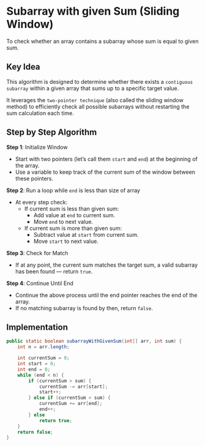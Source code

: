 # Subarray with given Sum (Sliding Window)

To check whether an array contains a subarray whose sum is equal to given sum.

## Key Idea

This algorithm is designed to determine whether there exists a `contiguous subarray` within a given array that sums up to a specific target value.

It leverages the `two-pointer technique` (also called the sliding window method) to efficiently check all possible subarrays without restarting the sum calculation each time.

## Step by Step Algorithm

**Step 1**: Initialize Window

- Start with two pointers (let’s call them `start` and `end`) at the beginning of the array.
- Use a variable to keep track of the current sum of the window between these pointers.

**Step 2**: Run a loop while `end` is less than size of array

- At every step check:
  - If current sum is less than given sum:
    - Add value at `end` to current sum.
    - Move `end` to next value.
  - If current sum is more than given sum:
    - Subtract value at `start` from current sum.
    - Move `start` to next value.

**Step 3**: Check for Match

- If at any point, the current sum matches the target sum, a valid subarray has been found — return `true`.

**Step 4**: Continue Until End

- Continue the above process until the end pointer reaches the end of the array.
- If no matching subarray is found by then, return `false`.

## Implementation

```java
public static boolean subarrayWithGivenSum(int[] arr, int sum) {
    int n = arr.length;

    int currentSum = 0;
    int start = 0;
    int end = 0;
    while (end < n) {
        if (currentSum > sum) {
            currentSum -= arr[start];
            start++;
        } else if (currentSum < sum) {
            currentSum += arr[end];
            end++;
        } else
            return true;
    }
    return false;
}
```
